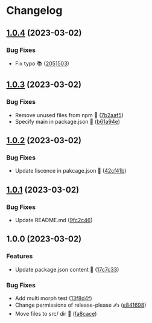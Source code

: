 # Changelog

## [1.0.4](https://github.com/Hampfh/morphious/compare/v1.0.3...v1.0.4) (2023-03-02)


### Bug Fixes

* Fix typo 📚 ([2051503](https://github.com/Hampfh/morphious/commit/2051503cbcd53161e73882e3c1e1ed728a34e9d0))

## [1.0.3](https://github.com/Hampfh/morphious/compare/v1.0.2...v1.0.3) (2023-03-02)


### Bug Fixes

* Remove unused files from npm 🚮 ([7b2aaf5](https://github.com/Hampfh/morphious/commit/7b2aaf510be01fc1185f9586d4af053d17df676b))
* Specify main in package.json 📖 ([b61a94e](https://github.com/Hampfh/morphious/commit/b61a94eae146c60b9cc48fdcebbb5148e4e8ff2c))

## [1.0.2](https://github.com/Hampfh/morphious/compare/v1.0.1...v1.0.2) (2023-03-02)


### Bug Fixes

* Update liscence in pakcage.json 📖 ([42cf41b](https://github.com/Hampfh/morphious/commit/42cf41b6d560cdd018a7f6dd8375781349570137))

## [1.0.1](https://github.com/Hampfh/morphious/compare/v1.0.0...v1.0.1) (2023-03-02)


### Bug Fixes

* Update README.md ([9fc2c46](https://github.com/Hampfh/morphious/commit/9fc2c464923a64dfed8601f0730448ed2aca22a7))

## 1.0.0 (2023-03-02)


### Features

* Update package.json content 📖 ([17c7c33](https://github.com/Hampfh/morphious/commit/17c7c334705e15685dd99c855bb74021a257ba43))


### Bug Fixes

* Add multi morph test ([13f8d4f](https://github.com/Hampfh/morphious/commit/13f8d4f6131dce81b964952758e165d45fd76673))
* Change permissions of release-please ✍️ ([e841698](https://github.com/Hampfh/morphious/commit/e841698335052cbc06777a7499fa23f4086f188b))
* Move files to src/ dir 🚚 ([fa8cace](https://github.com/Hampfh/morphious/commit/fa8cacec456fcb35f613db62eb365e048e6aa0bd))
